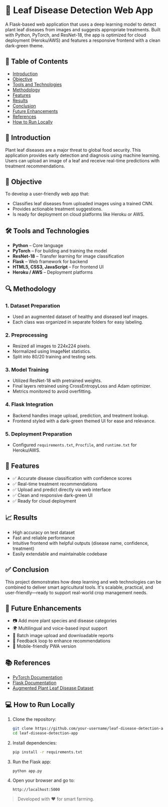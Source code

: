 
# 🌿 Leaf Disease Detection Web App

A Flask-based web application that uses a deep learning model to detect plant leaf diseases from images and suggests appropriate treatments. Built with Python, PyTorch, and ResNet-18, the app is optimized for cloud deployment (Heroku/AWS) and features a responsive frontend with a clean dark-green theme.

## 📌 Table of Contents

- [Introduction](#-introduction)
- [Objective](#-objective)
- [Tools and Technologies](#-tools-and-technologies)
- [Methodology](#-methodology)
- [Features](#-features)
- [Results](#-results)
- [Conclusion](#-conclusion)
- [Future Enhancements](#-future-enhancements)
- [References](#-references)
- [How to Run Locally](#-how-to-run-locally)

## 🌱 Introduction

Plant leaf diseases are a major threat to global food security. This application provides early detection and diagnosis using machine learning. Users can upload an image of a leaf and receive real-time predictions with treatment recommendations.

## 🎯 Objective

To develop a user-friendly web app that:
- Classifies leaf diseases from uploaded images using a trained CNN.
- Provides actionable treatment suggestions.
- Is ready for deployment on cloud platforms like Heroku or AWS.

## 🛠️ Tools and Technologies

- **Python** – Core language  
- **PyTorch** – For building and training the model  
- **ResNet-18** – Transfer learning for image classification  
- **Flask** – Web framework for backend  
- **HTML5, CSS3, JavaScript** – For frontend UI  
- **Heroku / AWS** – Deployment platforms  

## 🔍 Methodology

### 1. Dataset Preparation
- Used an augmented dataset of healthy and diseased leaf images.
- Each class was organized in separate folders for easy labeling.

### 2. Preprocessing
- Resized all images to 224x224 pixels.
- Normalized using ImageNet statistics.
- Split into 80/20 training and testing sets.

### 3. Model Training
- Utilized ResNet-18 with pretrained weights.
- Final layers retrained using CrossEntropyLoss and Adam optimizer.
- Metrics monitored to avoid overfitting.

### 4. Flask Integration
- Backend handles image upload, prediction, and treatment lookup.
- Frontend styled with a dark-green themed UI for ease and relevance.

### 5. Deployment Preparation
- Configured `requirements.txt`, `Procfile`, and `runtime.txt` for Heroku/AWS.

## 🌟 Features

- ✅ Accurate disease classification with confidence scores  
- ✅ Real-time treatment recommendations  
- ✅ Upload and predict directly via web interface  
- ✅ Clean and responsive dark-green UI  
- ✅ Ready for cloud deployment  

## 📈 Results

- High accuracy on test dataset  
- Fast and reliable performance  
- Intuitive frontend with helpful outputs (disease name, confidence, treatment)  
- Easily extendable and maintainable codebase  

## ✅ Conclusion

This project demonstrates how deep learning and web technologies can be combined to deliver smart agricultural tools. It's scalable, practical, and user-friendly—ready to support real-world crop management needs.

## 🔮 Future Enhancements

- 📷 Add more plant species and disease categories  
- 🌍 Multilingual and voice-based input support  
- 📑 Batch image upload and downloadable reports  
- 🧠 Feedback loop to enhance recommendations  
- 📱 Mobile-friendly PWA version  

## 📚 References

- [PyTorch Documentation](https://pytorch.org/docs/)  
- [Flask Documentation](https://flask.palletsprojects.com/)  
- [Augmented Plant Leaf Disease Dataset](https://www.kaggle.com/datasets/vipoooool/new-plant-diseases-dataset)  

## 💻 How to Run Locally

1. Clone the repository:
   ```bash
   git clone https://github.com/your-username/leaf-disease-detection-app.git
   cd leaf-disease-detection-app
   ```

2. Install dependencies:
   ```bash
   pip install -r requirements.txt
   ```

3. Run the Flask app:
   ```bash
   python app.py
   ```

4. Open your browser and go to:
   ```
   http://localhost:5000
   ```

> Developed with ❤️ for smart farming.

